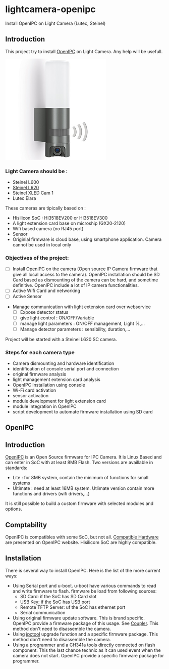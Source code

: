 # lightcamera-openipc
Install OpenIPC on Light Camera (Lutec, Steinel)

## Introduction

This project try to install [OpenIPC](https://openipc.org/) on Light Camera. Any help will be usefull.

![Steinel L620](/ressource/steinel-l-620-cam-sc-small.jpg)

### Light Camera should be :
- Steinel L600
- [Steinel L620](/L620/README.md)
- Steinel XLED Cam 1
- Lutec Elara

These cameras are tipically based on :
- Hisilicon SoC : HI3518EV200 or HI3518EV300
- A light extension card base on microship (GX20-2120)
- Wifi based camera (no RJ45 port)
- Sensor
- Originial firmware is cloud base, using smartphone application. Camera cannot be used in local only




### Objectives of the project:
- [ ] Install [OpenIPC](https://openipc.org/) on the camera (Open source IP Camera firmware that give all local access to the camera). OpenIPC installation should be SD Card based as dismounting of the camera can be hard, and sometime definitive. OpenIPC include a lot of IP camera functionalities.
- [ ] Active Wifi Card and networking
- [ ] Active Sensor
- Manage communication with light extension card over webservice
    - [ ] Expose detector status
    - [ ] give light control : ON/OFF/Variable
    - [ ] manage light parameters : ON/OFF management, Light %,...
    - [ ] Manage detector parameters : sensibility, duration,...

Project will be started with a Steinel L620 SC camera.

### Steps for each camera type

- Camera dismounting and hardware identification
- identification of console serial port and connection
- original firmware analysis
- light management extension card analysis
- OpenIPC installation using console
- Wi-Fi card activation
- sensor activation
- module development for light extension card
- module integration in OpenIPC
- script development to automate firmware installation using SD card

## OpenIPC

## Introduction

[OpenIPC](https://openipc.org/) is an Open Source firmware for IPC Camera. It is Linux Based and can enter in SoC with at least 8MB Flash.
Two versions are availlable in standards:
- Lite : for 8MB system, contain the minimum of functions for small systems
- Ultimate : need at least 16MB system. Utlimate version contain more functions and drivers (wifi drivers,...)

It is still possible to build a custom firmware with selected modules and options.

## Comptability

OpenIPC is compatibles with some SoC, but not all. [Compatible Hardware](https://openipc.org/supported-hardware/featured) are presented on OpenIPC website.
Hisilicom SoC are highly compatible.

## Installation

There is several way to install OpenIPC. Here is the list of the more current ways:
- Using Serial port and u-boot. u-boot have various commands to read and write firmware to flash. firmware be load from following sources:
    - SD Card: if the SoC has SD Card slot
    - USB Key: if the SoC has USB port
    - Remote TFTP Server: uf the SoC has ethernet port
    - Serial communication
- Using original firmware update software. This is brand specific. OpenIPC provide a firmware package of this usage. See [Coupler](https://github.com/OpenIPC/coupler). This method don't need to disassemble the camera.
- Using [ipctool](https://github.com/OpenIPC/ipctool) upgrade function and a specific firmware package. This method don't need to disassemble the camera.
- Using a programmer and a CH341a tools directly connected on flash component. This the last chance technic as it can used event when the camera does not start. OpenIPC provide a specific firmware package for programmer.


